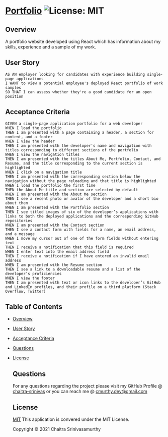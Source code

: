 # [Portfolio]() ![License: MIT](https://img.shields.io/badge/License-MIT-yellow.svg)

## Overview

A portfolio website developed using React which has information about my skills, experience and a sample of my work.

## User Story

```
AS AN employer looking for candidates with experience building single-page applications
I WANT to view a potential employee's deployed React portfolio of work samples
SO THAT I can assess whether they're a good candidate for an open position

```

## Acceptance Criteria

```
GIVEN a single-page application portfolio for a web developer
WHEN I load the portfolio
THEN I am presented with a page containing a header, a section for content, and a footer
WHEN I view the header
THEN I am presented with the developer's name and navigation with titles corresponding to different sections of the portfolio
WHEN I view the navigation titles
THEN I am presented with the titles About Me, Portfolio, Contact, and Resume, and the title corresponding to the current section is highlighted
WHEN I click on a navigation title
THEN I am presented with the corresponding section below the navigation without the page reloading and that title is highlighted
WHEN I load the portfolio the first time
THEN the About Me title and section are selected by default
WHEN I am presented with the About Me section
THEN I see a recent photo or avatar of the developer and a short bio about them
WHEN I am presented with the Portfolio section
THEN I see titled images of six of the developer’s applications with links to both the deployed applications and the corresponding GitHub repositories
WHEN I am presented with the Contact section
THEN I see a contact form with fields for a name, an email address, and a message
WHEN I move my cursor out of one of the form fields without entering text
THEN I receive a notification that this field is required
WHEN I enter text into the email address field
THEN I receive a notification if I have entered an invalid email address
WHEN I am presented with the Resume section
THEN I see a link to a downloadable resume and a list of the developer’s proficiencies
WHEN I view the footer
THEN I am presented with text or icon links to the developer’s GitHub and LinkedIn profiles, and their profile on a third platform (Stack Overflow, Twitter)

```

## Table of Contents

- [Overview](#overview)
- [User Story](#user-story)
- [Acceptance Criteria](#acceptance-criteria)
- [Questions](#questions)
- [License](#license)

   ## Questions

  For any questions regarding the project please visit my
  GitHub Profile @
  [chaitra-srinivas](https://github.com/dfdfgfd)
  or you can reach me @ cmurthy.dev@gmail.com

  ## License

  [MIT](https://opensource.org/licenses/MIT)
  This application is convered under the MIT License.

  Copyright © 2021 Chaitra Srinivasamurthy
